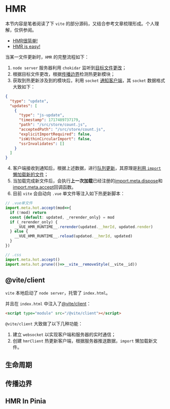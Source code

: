 # HMR

本节内容是笔者阅读了下 `vite` 的部分源码，又结合参考文章梳理形成。个人理解，仅供参阅。

- [HMR很简单!](https://sorrycc.com/hot-module-replacement-is-easy/)
- [HMR is easy!](https://bjornlu.com/blog/hot-module-replacement-is-easy)

当某一文件更新时，`HMR` 的完整流程如下：

1. `node server` 服务器利用 `chokidar` 监听到[目标文件更改](https://github.com/vitejs/vite/blob/main/packages/vite/src/node/server/index.ts#L798-L799)；
2. 根据目标文件更改，根据[传播边界](https://github.com/vitejs/vite/blob/main/packages/vite/src/node/server/hmr.ts#L341-L342)检测热更新模块；
3. 获取到热更新涉及到的模块后，利用 `socket` [通知客户端](https://github.com/vitejs/vite/blob/main/packages/vite/src/node/server/hmr.ts#L120-L121)，其 `socket` 数据格式大致如下：

```json
{
  "type": "update",
  "updates": [
    {
      "type": "js-update",
      "timestamp": 1717489737179,
      "path": "/src/store/count.js",
      "acceptedPath": "/src/store/count.js",
      "explicitImportRequired": false,
      "isWithinCircularImport": false,
      "ssrInvalidates": []
    }
  ]
}
```

4. 客户端接收到通知后，根据上述数据，进行[队列更新](https://github.com/vitejs/vite/blob/main/packages/vite/src/shared/hmr.ts#L269-L270)，其原理是[利用 `import` 懒加载新的文件](https://github.com/vitejs/vite/blob/main/packages/vite/src/client/client.ts#L144-L145)；
5. 当加载完成新文件后，会执行**上一次加载**已经注册的[import.meta.dispose](https://github.com/vitejs/vite/blob/main/packages/vite/src/shared/hmr.ts#L299-L300)和[import.meta.accept](https://github.com/vitejs/vite/blob/main/packages/vite/src/shared/hmr.ts#L310-L311)回调函数。
6. 目前 `vite` 会自动向 `.vue` 单文件等注入如下热更新脚本：

```js
// .vue单文件
import.meta.hot.accept(mod=>{
  if (!mod) return
  const {default: updated, _rerender_only} = mod
  if (_rerender_only) {
    __VUE_HMR_RUNTIME__.rerender(updated.__hmrId, updated.render)
  } else {
    __VUE_HMR_RUNTIME__.reload(updated.__hmrId, updated)
  }
})
```

```js
// .css
import.meta.hot.accept()
import.meta.hot.prune(()=>__vite__removeStyle(__vite__id))
```

## @vite/client

`vite` 本地启动了 `node server`，托管了 `index.html`。

并且在 `index.html` 中注入了[@vite/client](https://github.com/vitejs/vite/blob/main/packages/vite/src/client/client.ts)：

```html
<script type="module" src="/@vite/client"></script>
```

`@vite/client` 大致做了以下几种功能：

1. 建立 `websocket` 以实现客户端和服务器的实时通信；
2. 创建 `hmrClient` 热更新客户端，根据服务器推送数据，`import` 懒加载新文件。

## 生命周期

## 传播边界

## HMR In Pinia


